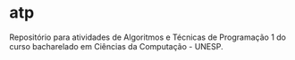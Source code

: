 # atp
Repositório para atividades de Algoritmos e Técnicas de Programação 1 do curso bacharelado em Ciências da Computação - UNESP.
